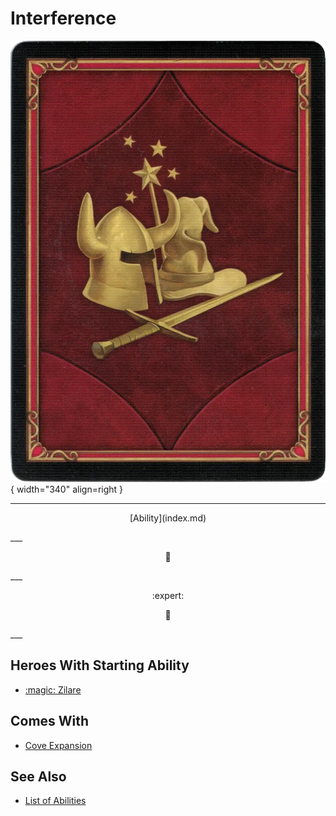 # Interference

![Interference](../assets/player-deck-back.webp){ width="340" align=right }

___
<p style="text-align: center;" markdown>[Ability](index.md)</p>
___
<p style="text-align: center;" markdown>🚧</p>
___
<p style="text-align: center;" markdown> :expert: </p>

<p style="text-align: center;" markdown>🚧</p>
___


## Heroes With Starting Ability

- [:magic: Zilare](../heroes/zilare.md)


## Comes With

- [Cove Expansion](../content/cove_expansion.md)


## See Also

- [List of Abilities](index.md)
